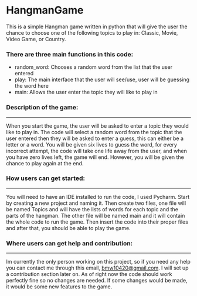 # HangmanGame
This is a simple Hangman game written in python that will give the user the chance to choose one of the following topics to play in: Classic, Movie, Video Game, or Country. 

### There are three main functions in this code:
- random_word: Chooses a random word from the list that the user entered                          
- play: The main interface that the user will see/use, user will be guessing the word here  
- main: Allows the user enter the topic they will like to play in
### Description of the game:
----
When you start the game, the user will be asked to enter a topic they would like to play in. The code will select a random word from the topic that the user entered then they will be asked to enter a guess, this can either be a letter or a word. You will be given six lives to guess the word, for every incorrect attempt, the code will take one life away from the user, and when you have zero lives left, the game will end. However, you will be given the chance to play again at the end. 

### How users can get started:
----
You will need to have an IDE installed to run the code, I used Pycharm. Start by creating a new project and naming it. Then create two files, one file will be named Topics and will have the lists of words for each topic and the parts of the hangman. The other file will be named main and it will contain the whole code to run the game. Then insert the code into their proper files and after that, you should be able to play the game.


### Where users can get help and contribution:
----
Im currently the only person working on this project, so if you need any help you can contact me through this email, bmw10420@gmail.com. I will set up a contribution section later on. As of right now the code should work perfectly fine so no changes are needed. If some changes would be made, it would be some new features to the game. 
